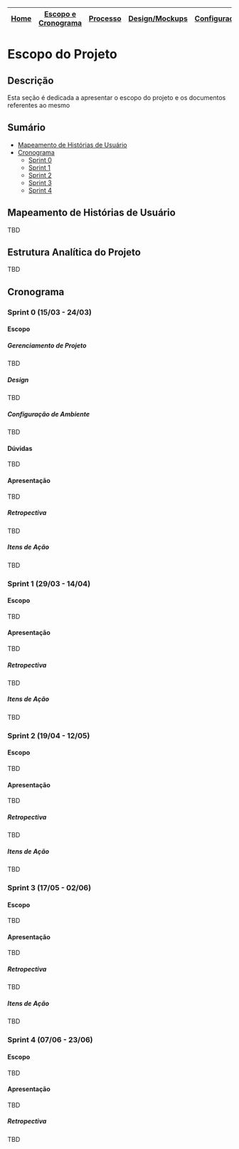 | [Home](home) | [**Escopo e Cronograma**](escopo) | [Processo](processo) | [Design/Mockups](design_mockups) | [Configuração](configuracao) | [Arquitetura](arquitetura) | [Código](codigo) | [BD](banco_dados) | [Qualidade](qualidade) | [Utilização](utilizacao) |
| :----------: | :-------------------------------: | :------------------: | :--------------: | :--------------------------: | :------------------------: | :--------------: | :---------------: | :--------------------: | :----------------------: |

# Escopo do Projeto

## Descrição

Esta seção é dedicada a apresentar o escopo do projeto e os documentos referentes ao mesmo

## Sumário

- [Mapeamento de Histórias de Usuário](#mapeamento-de-histórias-de-usuário)
- [Cronograma](#cronograma)
  - [Sprint 0](#sprint-0)
  - [Sprint 1](#sprint-1)
  - [Sprint 2](#sprint-2)
  - [Sprint 3](#sprint-3)
  - [Sprint 4](#sprint-4)

## Mapeamento de Histórias de Usuário

TBD

## Estrutura Analítica do Projeto

TBD

## Cronograma

### Sprint 0 (15/03 - 24/03)

#### Escopo

##### Gerenciamento de Projeto

TBD

##### Design

TBD

##### Configuração de Ambiente

TBD

#### Dúvidas

TBD

#### Apresentação

TBD

##### Retropectiva

TBD

##### Itens de Ação

TBD

### Sprint 1 (29/03 - 14/04)

#### Escopo

TBD

#### Apresentação

TBD

##### Retropectiva

TBD

##### Itens de Ação

TBD

### Sprint 2 (19/04 - 12/05)

#### Escopo

TBD

#### Apresentação

TBD

##### Retropectiva

TBD

##### Itens de Ação

TBD

### Sprint 3 (17/05 - 02/06)

#### Escopo

TBD

#### Apresentação

TBD

##### Retropectiva

TBD

##### Itens de Ação

TBD

### Sprint 4 (07/06 - 23/06)

#### Escopo

TBD

#### Apresentação

TBD

##### Retropectiva

TBD
